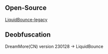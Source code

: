 ## Open-Source

[LiquidBounce-legacy](https://github.com/CCBlueX/LiquidBounce/tree/legacy)

## Deobfuscation

DreamMore(CN) version 230128 -> LiquidBounce
